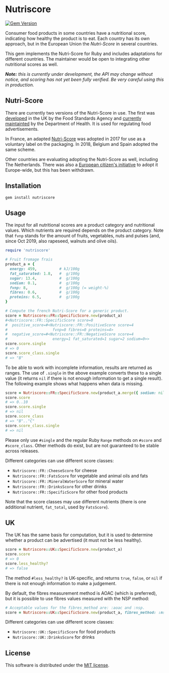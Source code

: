 # Nutriscore

[![Gem Version](https://badge.fury.io/rb/nutriscore.svg)](https://rubygems.org/gems/nutriscore)

Consumer food products in some countries have a nutritional score, indicating
how healthy the product is to eat. Each country has its own approach, but in
the European Union the _Nutri-Score_ in several countries.

This gem implements the Nutri-Score for Ruby and includes adaptations for different
countries. The maintainer would be open to integrating other nutritional scores as well.

_**Note:** this is currently under development, the API may change without notice,
and scoring has not yet been fully verified. Be very careful using this in production._

## Nutri-Score

There are currently two versions of the Nutri-Score in use. The first was
[developed](https://www.food.gov.uk/business-guidance/nutrient-profiling-model-for-children)
in the UK by the Food Standards Agency and
[currently maintainted](https://www.gov.uk/government/publications/the-nutrient-profiling-model)
by the Department of Health. It is used for regulating food advertisements.

In France, an adapted
[Nutri-Score](https://www.santepubliquefrance.fr/Sante-publique-France/Nutri-Score)
was adopted in 2017 for use as a voluntary label on the packaging.
In 2018, Belgium and Spain adopted the same scheme.

Other countries are evaluating adopting the Nutri-Score as well, including
The Netherlands. There was also a
[European citizen's initiative](http://ec.europa.eu/citizens-initiative/public/initiatives/ongoing/details/2019/000008_en)
to adopt it Europe-wide, but this has been withdrawn.

## Installation

```
gem install nutriscore
```

## Usage

The input for all nutritional scores are a product category and nutritional values.
Which nutrients are required depends on the product category. Note that `fvnp` stands
for the amount of fruits, vegetables, nuts and pulses (and, since Oct 2019, also
rapeseed, walnuts and olive oils).

```ruby
require 'nutriscore'

# Fruit fromage frais
product_a = {
  energy: 459,          # kJ/100g
  fat_saturated: 1.8,   #  g/100g
  sugar: 13.4,          #  g/100g
  sodium: 0.1,          #  g/100g
  fvnp: 8,              #  g/100g (= weight-%)
  fibres: 0.6,          #  g/100g
  proteins: 6.5,        #  g/100g
}

# Compute the french Nutri-Score for a generic product.
score = Nutriscore::FR::SpecificScore.new(product_a)
#<Nutriscore::FR::SpecificScore score=0
#  positive_score=#<Nutriscore::FR::PositiveScore score=4
#                    fvnp=0 fibres=0 proteins=4>
#  negative_score=#<Nutriscore::FR::NegativeScore score=4
#                    energy=1 fat_saturated=1 sugar=2 sodium=0>>
score.score.single
# => 0
score.score_class.single
# => "B"
```

To be able to work with incomplete information, results are returned as ranges.
The use of `.single` in the above example converts these to a single value (it
returns `nil` if there is not enough information to get a single result). The
following example shows what happens when data is missing.

```ruby
score = Nutriscore::FR::SpecificScore.new(product_a.merge({ sodium: nil }))
score.score
# => 0..10
score.score.single
# => nil
score.score_class
# => "B".."C"
score.score_class.single
# => nil
```

Please only use `#single` and the regular Ruby `Range` methods on `#score` and `#score_class`.
Other methods do exist, but are not guaranteed to be stable across releases.

Different categories can use different score classes:
* `Nutriscore::FR::CheeseScore` for cheese
* `Nutriscore::FR::FatsScore` for vegetable and animal oils and fats
* `Nutriscore::FR::MineralWaterScore` for mineral water
* `Nutriscore::FR::DrinksScore` for other drinks
* `Nutriscore::FR::SpecificScore` for other food products

Note that the score classes may use different nutrients (there is one additional nutrient,
`fat_total`, used by `FatsScore`).

## UK

The UK has the same basis for computation, but it is used to determine
whether a product can be advertised (it must not be less healthy).

```ruby
score = Nutriscore::UK::SpecificScore.new(product_a)
score.score
# => 0
score.less_healthy?
# => false
```

The method `#less_healthy?` is UK-specific, and returns `true`, `false`, or `nil`
if there is not enough information to make a judgement.

By default, the fibres measurement method is AOAC (which is preferred), but
it is possible to use fibres values measured with the NSP method:

```ruby
# Acceptable values for the fibres_method are: :aoac and :nsp.
score = Nutriscore::UK::SpecificScore.new(product_a, fibres_method: :nsp)
```

Different categories can use different score classes:
* `Nutriscore::UK::SpecificScore` for food products
* `Nutriscore::UK::DrinksScore` for drinks

## License

This software is distributed under the [MIT license](LICENSE).
